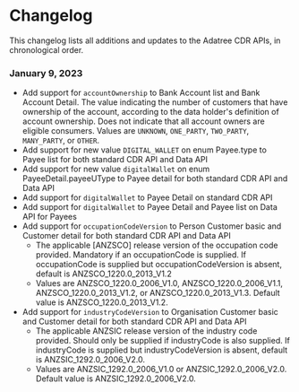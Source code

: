 # Changelog

This changelog lists all additions and updates to the Adatree CDR APIs, in chronological order.

### January 9, 2023

- Add support for `accountOwnership` to Bank Account list and Bank Account Detail. The value indicating the number of customers that have ownership of the account, according to the data holder's definition of account ownership. 
Does not indicate that all account owners are eligible consumers. Values are `UNKNOWN`, `ONE_PARTY`, `TWO_PARTY`, `MANY_PARTY`, or `OTHER`.
- Add support for new value `DIGITAL_WALLET` on enum Payee.type to Payee list for both standard CDR API and Data API
- Add support for new value `digitalWallet` on enum PayeeDetail.payeeUType to Payee detail for both standard CDR API and Data API
- Add support for `digitalWallet` to Payee Detail on standard CDR API
- Add support for `digitalWallet` to Payee Detail and Payee list on Data API for Payees
- Add support for `occupationCodeVersion` to Person Customer basic and Customer detail for both standard CDR API and Data API
  - The applicable [ANZSCO] release version of the occupation code provided. Mandatory if an occupationCode is supplied. If occupationCode is supplied but occupationCodeVersion is absent, default is ANZSCO_1220.0_2013_V1.2
  - Values are ANZSCO_1220.0_2006_V1.0, ANZSCO_1220.0_2006_V1.1, ANZSCO_1220.0_2013_V1.2, or ANZSCO_1220.0_2013_V1.3. Default value is ANZSCO_1220.0_2013_V1.2. 
- Add support for `industryCodeVersion` to Organisation Customer basic and Customer detail for both standard CDR API and Data API
  - The applicable ANZSIC release version of the industry code provided. Should only be supplied if industryCode is also supplied. If industryCode is supplied but industryCodeVersion is absent, default is ANZSIC_1292.0_2006_V2.0.
  - Values are ANZSIC_1292.0_2006_V1.0 or ANZSIC_1292.0_2006_V2.0. Default value is ANZSIC_1292.0_2006_V2.0.